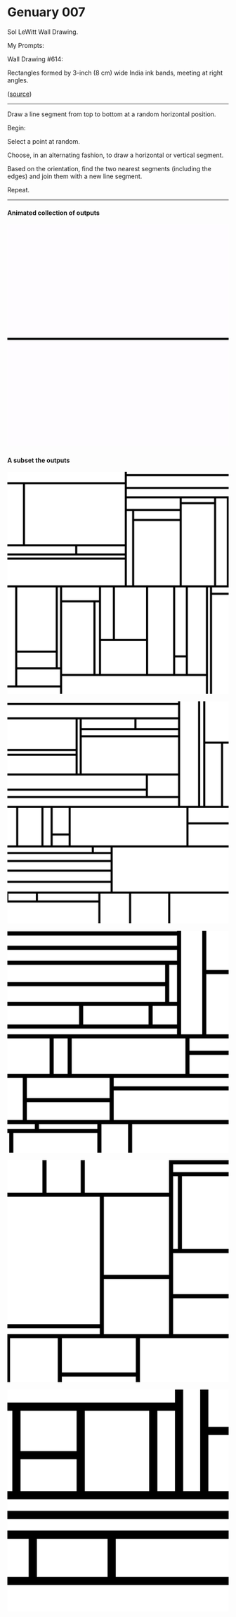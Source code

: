 # Genuary 007

Sol LeWitt Wall Drawing.

My Prompts:

Wall Drawing #614:

Rectangles formed by 3-inch (8 cm) wide India ink bands, meeting at right angles.

([source](https://massmoca.org/event/walldrawing614/))


-----

Draw a line segment from top to bottom at a random horizontal position.

Begin:

Select a point at random.

Choose, in an alternating fashion, to draw a horizontal or vertical segment.

Based on the orientation, find the two nearest segments (including the edges) and join them with a new line segment.

Repeat.

-----

#### Animated collection of outputs

![animated GIF of some outputs](./doc/01--sol-lewitt-614-4c09978d7576fad6588f9fcfcfaba24a-2022-01-08T21_26_19.382Z.gif)

#### A subset the outputs

![02](./doc/02--sol-lewitt-614-4c09978d7576fad6588f9fcfcfaba24a-2022-01-08T21_26_49.441Z.jpg)

![03](./doc/03--sol-lewitt-614-9bf8422b2d5b8dcd3e46755d5c2562fe-2022-01-08T21_25_34.153Z.jpg)

![04](./doc/04--sol-lewitt-614-87e1d711cdf469d723a9680e61599a85-2022-01-08T21_24_33.713Z.jpg)

![05](./doc/05--sol-lewitt-614-67300f1e4f5a1adefdc1f217a3cd6c83-2022-01-08T21_22_25.018Z.jpg)

![06](./doc/06--sol-lewitt-614-c58c0c9e5c19f3d7e8468dc92b614d15-2022-01-08T21_23_21.879Z.jpg)
